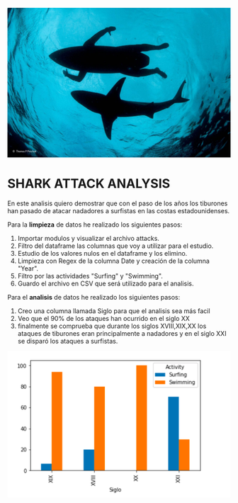 ![](https://github.com/miriamvelloso/Sharkattackpd/blob/master/Input/sharkattackimage.jpg)


# SHARK ATTACK ANALYSIS

En este analisis quiero demostrar que con el paso de los años los tiburones han pasado de atacar nadadores a surfistas en las costas estadounidenses.

Para la **limpieza** de datos he realizado los siguientes pasos:
1. Importar modulos y visualizar el archivo attacks.
2. Filtro del dataframe las columnas que voy a utilizar para el estudio.
3. Estudio de los valores nulos en el dataframe y los elimino.
4. Limpieza con Regex de la columna Date y creación de la columna "Year".
5. Filtro por las actividades "Surfing" y "Swimming".
6. Guardo el archivo en CSV que será utilizado para el analisis.

Para el **analisis** de datos he realizado los siguientes pasos:
1. Creo una columna llamada Siglo para que el analisis sea más facil
2. Veo que el 90% de los ataques han ocurrido en el siglo XX
3. finalmente se comprueba que durante los siglos XVIII,XIX,XX los ataques de tiburones eran principalmente a nadadores y en el siglo XXI se disparó los ataques a surfistas.

![](https://github.com/miriamvelloso/Sharkattackpd/blob/master/Output/Screen%20Shot%202020-06-15%20at%2016.15.15.png)
